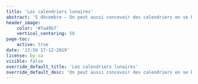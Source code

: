 ```yaml
---
title: 'Les calendriers lunaires'
abstract: '5 décembre — On peut aussi concevoir des calendriers en se basant non sur le Soleil, mais sur la Lune !'
header_image:
    color: '#7a49b7'
    vertical_centering: 50
page-toc:
    active: true
date: '13:56 17-12-2019'
license: by-sa
visible: false
override_default_title: 'Les calendriers lunaires'
override_default_desc: 'On peut aussi concevoir des calendriers en se basant non sur le Soleil, mais sur la Lune !'
---
```


